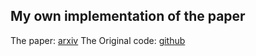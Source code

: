 ## My own implementation of the paper

The paper: [arxiv](https://arxiv.org/abs/2307.08493)
The Original code: [github](https://github.com/hku-mars/D-Map)
